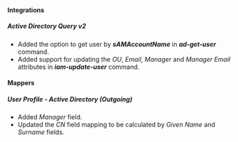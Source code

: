 
#### Integrations
##### Active Directory Query v2
- Added the option to get user by ***sAMAccountName*** in ***ad-get-user*** command.
- Added support for updating the *OU*, *Email*, *Manager* and *Manager Email* attributes in ***iam-update-user*** command.

#### Mappers
##### User Profile - Active Directory (Outgoing)
- Added *Manager* field.
- Updated the *CN* field mapping to be calculated by *Given Name* and *Surname* fields.
